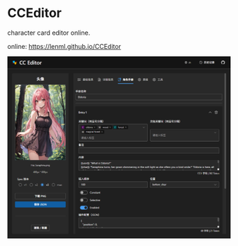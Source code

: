 # CCEditor

character card editor online.

online: https://lenml.github.io/CCEditor

![screenshot](./docs/image.png)
